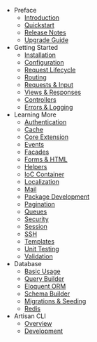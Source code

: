 - Preface
    - [Introduction](/docs/4.1/introduction)
    - [Quickstart](/docs/4.1/quick)
    - [Release Notes](/docs/4.1/releases)
    - [Upgrade Guide](/docs/4.1/upgrade)
- Getting Started
    - [Installation](/docs/4.1/installation)
    - [Configuration](/docs/4.1/configuration)
    - [Request Lifecycle](/docs/4.1/lifecycle)
    - [Routing](/docs/4.1/routing)
    - [Requests & Input](/docs/4.1/requests)
    - [Views & Responses](/docs/4.1/responses)
    - [Controllers](/docs/4.1/controllers)
    - [Errors & Logging](/docs/4.1/errors)
- Learning More
    - [Authentication](/docs/4.1/security)
    - [Cache](/docs/4.1/cache)
    - [Core Extension](/docs/4.1/extending)
    - [Events](/docs/4.1/events)
    - [Facades](/docs/4.1/facades)
    - [Forms & HTML](/docs/4.1/html)
    - [Helpers](/docs/4.1/helpers)
    - [IoC Container](/docs/4.1/ioc)
    - [Localization](/docs/4.1/localization)
    - [Mail](/docs/4.1/mail)
    - [Package Development](/docs/4.1/packages)
    - [Pagination](/docs/4.1/pagination)
    - [Queues](/docs/4.1/queues)
    - [Security](/docs/4.1/security)
    - [Session](/docs/4.1/session)
    - [SSH](/docs/4.1/ssh)
    - [Templates](/docs/4.1/templates)
    - [Unit Testing](/docs/4.1/testing)
    - [Validation](/docs/4.1/validation)
- Database
    - [Basic Usage](/docs/4.1/database)
    - [Query Builder](/docs/4.1/queries)
    - [Eloquent ORM](/docs/4.1/eloquent)
    - [Schema Builder](/docs/4.1/schema)
    - [Migrations & Seeding](/docs/4.1/migrations)
    - [Redis](/docs/4.1/redis)
- Artisan CLI
    - [Overview](/docs/4.1/artisan)
    - [Development](/docs/4.1/commands)